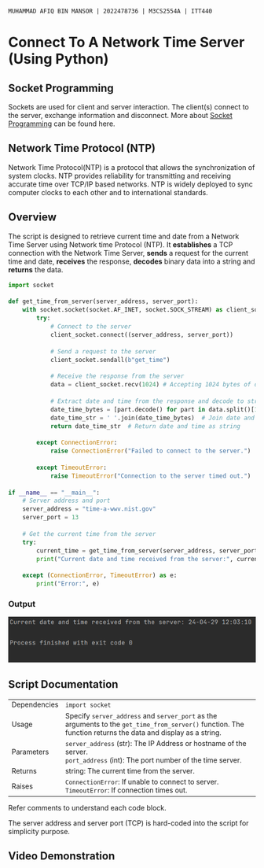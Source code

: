 `MUHAMMAD AFIQ BIN MANSOR | 2022478736 | M3CS2554A | ITT440`
# Connect To A Network Time Server (Using Python)

## Socket Programming
Sockets are used for client and server interaction. The client(s) connect to the server, exchange information and disconnect. More about <a href="https://www.ibm.com/docs/en/i/7.5?topic=communications-socket-programming" target= "blank"> Socket Programming</a> can be found here.

## Network Time Protocol (NTP)
Network Time Protocol(NTP) is a protocol that allows the synchronization of system clocks. NTP provides reliability for transmitting and receiving accurate time over TCP/IP based networks. NTP is widely deployed to sync computer clocks to each other and to international standards.
 
## Overview
The script is designed to retrieve current time and date from a Network Time Server using Network time Protocol (NTP). It **establishes** a TCP connection with the Network Time Server, **sends** a request for the current time and date, **receives** the response, **decodes** binary data into a string and **returns** the data.

```python
import socket

def get_time_from_server(server_address, server_port):
    with socket.socket(socket.AF_INET, socket.SOCK_STREAM) as client_socket:
        try:
            # Connect to the server
            client_socket.connect((server_address, server_port))

            # Send a request to the server
            client_socket.sendall(b"get_time")

            # Receive the response from the server
            data = client_socket.recv(1024) # Accepting 1024 bytes of data
            
            # Extract date and time from the response and decode to string
            date_time_bytes = [part.decode() for part in data.split()[1:3]]  # Decode bytes to string
            date_time_str = ' '.join(date_time_bytes)  # Join date and time with a space
            return date_time_str  # Return date and time as string

        except ConnectionError:
            raise ConnectionError("Failed to connect to the server.")

        except TimeoutError:
            raise TimeoutError("Connection to the server timed out.")

if __name__ == "__main__":
    # Server address and port
    server_address = "time-a-wwv.nist.gov"
    server_port = 13

    # Get the current time from the server
    try:
        current_time = get_time_from_server(server_address, server_port)
        print("Current date and time received from the server:", current_time)

    except (ConnectionError, TimeoutError) as e:
        print("Error:", e)
```
### Output
![Example Image](https://github.com/addff/2403-ITT440/blob/main/10%25%20Individual%20Assignment/12%20MUHAMMAD%20AFIQ%20BIN%20MANSOR/TimeOutput.png)

 
## Script Documentation
<table>
  <tr>
    <td>Dependencies</td>
    <td><code>import socket</code></td>
  </tr>
  <tr>
    <td>Usage</td>
    <td>Specify <code>server_address</code> and <code>server_port</code> as the arguments to the <code>get_time_from_server()</code> function. The function returns the data and display as a string.</td>
  </tr>
  <tr>
    <td>Parameters</td>
    <td><code>server_address</code> (str): The IP Address or hostname of the server.<br>
        <code>port_address</code> (int): The port number of the time server.</td>
  </tr>
  <tr>
    <td>Returns</td>
    <td>string: The current time from the server.</td>
  </tr>
  <tr>
    <td>Raises</td>
    <td><code>ConnectionError</code>: If unable to connect to server.<br>
        <code>TimeoutError</code>: If connection times out.</td>
  </tr>
</table>

Refer comments to understand each code block.

The server address and server port (TCP) is hard-coded into the script for simplicity purpose.

## Video Demonstration


